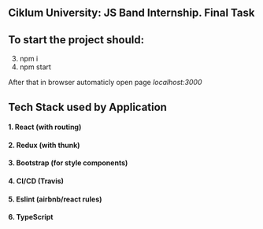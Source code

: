 ## Ciklum University: JS Band Internship. Final Task

## To start the project should:

3. npm i
4. npm start

After that in browser automaticly open page _localhost:3000_

## Tech Stack used by Application

#### 1. React (with routing)

#### 2. Redux (with thunk)

#### 3. Bootstrap (for style components)

#### 4. CI/CD (Travis)

#### 5. Eslint (airbnb/react rules)

#### 6. TypeScript
